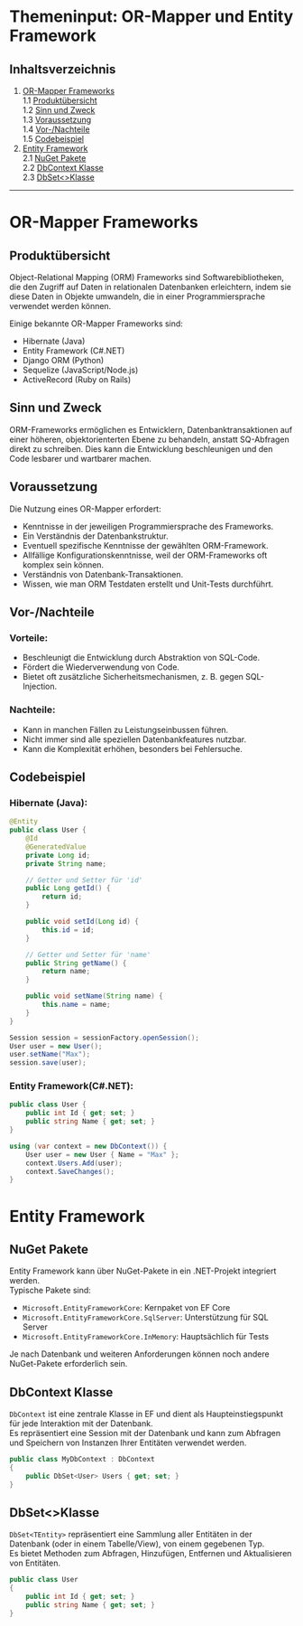 # Themeninput: OR-Mapper und Entity Framework

## Inhaltsverzeichnis

1. [OR-Mapper Frameworks](#or-mapper-frameworks)  
   1.1 [Produktübersicht](#produktübersicht)  
   1.2 [Sinn und Zweck](#sinn-und-zweck)  
   1.3 [Voraussetzung](#voraussetzung)  
   1.4 [Vor-/Nachteile](#vor-nachteile)  
   1.5 [Codebeispiel](#codebeispiel)
2. [Entity Framework](#entity-framework)  
   2.1 [NuGet Pakete](#nuget-pakete)  
   2.2 [DbContext Klasse](#dbcontext-klasse)  
   2.3 [DbSet\<\>Klasse](#dbsetklasse)

---

# OR-Mapper Frameworks

## Produktübersicht

Object-Relational Mapping (ORM) Frameworks sind Softwarebibliotheken, die den Zugriff auf Daten in relationalen Datenbanken erleichtern, indem sie diese Daten in Objekte umwandeln, die in einer Programmiersprache verwendet werden können.

Einige bekannte OR-Mapper Frameworks sind:

- Hibernate (Java)
- Entity Framework (C#.NET)
- Django ORM (Python)
- Sequelize (JavaScript/Node.js)
- ActiveRecord (Ruby on Rails)

## Sinn und Zweck

ORM-Frameworks ermöglichen es Entwicklern, Datenbanktransaktionen auf einer höheren, objektorienterten Ebene zu behandeln,
anstatt SQ-Abfragen direkt zu schreiben. Dies kann die Entwicklung beschleunigen und den Code lesbarer und wartbarer machen.

## Voraussetzung

Die Nutzung eines OR-Mapper erfordert:

- Kenntnisse in der jeweiligen Programmiersprache des Frameworks.
- Ein Verständnis der Datenbankstruktur.
- Eventuell spezifische Kenntnisse der gewählten ORM-Framework.
- Allfällige Konfigurationskenntnisse, weil der ORM-Frameworks oft komplex sein können.
- Verständnis von Datenbank-Transaktionen.
- Wissen, wie man ORM Testdaten erstellt und Unit-Tests durchführt.

## Vor-/Nachteile

### Vorteile:

- Beschleunigt die Entwicklung durch Abstraktion von SQL-Code.
- Fördert die Wiederverwendung von Code.
- Bietet oft zusätzliche Sicherheitsmechanismen, z. B. gegen SQL-Injection.

### Nachteile:

- Kann in manchen Fällen zu Leistungseinbussen führen.
- Nicht immer sind alle speziellen Datenbankfeatures nutzbar.
- Kann die Komplexität erhöhen, besonders bei Fehlersuche.

## Codebeispiel

### Hibernate (Java):

```java
@Entity
public class User {
    @Id
    @GeneratedValue
    private Long id;
    private String name;

    // Getter und Setter für 'id'
    public Long getId() {
        return id;
    }

    public void setId(Long id) {
        this.id = id;
    }

    // Getter und Setter für 'name'
    public String getName() {
        return name;
    }

    public void setName(String name) {
        this.name = name;
    }
}

Session session = sessionFactory.openSession();
User user = new User();
user.setName("Max");
session.save(user);
```

### Entity Framework(C#.NET):

```csharp
public class User {
    public int Id { get; set; }
    public string Name { get; set; }
}

using (var context = new DbContext()) {
    User user = new User { Name = "Max" };
    context.Users.Add(user);
    context.SaveChanges();
}
```

# Entity Framework

## NuGet Pakete

Entity Framework kann über NuGet-Pakete in ein .NET-Projekt integriert werden.  
Typische Pakete sind:

- `Microsoft.EntityFrameworkCore`: Kernpaket von EF Core
- `Microsoft.EntityFrameworkCore.SqlServer`: Unterstützung für SQL Server
- `Microsoft.EntityFrameworkCore.InMemory`: Hauptsächlich für Tests

Je nach Datenbank und weiteren Anforderungen können noch andere NuGet-Pakete erforderlich sein.

## DbContext Klasse

`DbContext` ist eine zentrale Klasse in EF und dient als Haupteinstiegspunkt für jede Interaktion mit der Datenbank.  
Es repräsentiert eine Session mit der Datenbank und kann zum Abfragen und Speichern von Instanzen Ihrer Entitäten verwendet werden.

```csharp
public class MyDbContext : DbContext
{
    public DbSet<User> Users { get; set; }
}
```

## DbSet<>Klasse

`DbSet<TEntity>` repräsentiert eine Sammlung aller Entitäten in der Datenbank (oder in einem Tabelle/View), von einem gegebenen Typ.  
Es bietet Methoden zum Abfragen, Hinzufügen, Entfernen und Aktualisieren von Entitäten.

```csharp
public class User
{
    public int Id { get; set; }
    public string Name { get; set; }
}
```
